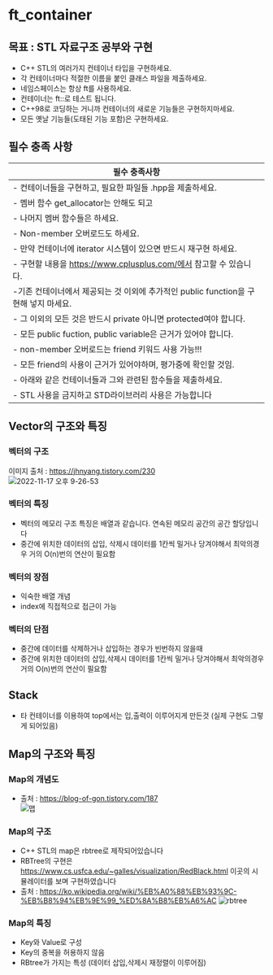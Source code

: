 # ft_container
## 목표 : STL 자료구조 공부와 구현
- C++ STL의 여러가지 컨테이너 타입을 구현하세요.
- 각 컨테이너마다 적절한 이름을 붙인 클래스 파일을 제출하세요.
- 네임스페이스는 항상 ft를 사용하세요.
- 컨테이너는 ft::<contatiner>로 테스트 됩니다.
- C++98로 코딩하는 거니까 컨테이너의 새로운 기능들은 구현하지마세요.
- 모든 옛날 기능들(도태된 기능 포함)은 구현하세요.

## 필수 충족 사항 
| 필수 충족사항 | 
| --- |
| - 컨테이너들을 구현하고, 필요한 파일들 <container>.hpp을 제출하세요. |
| - 멤버 함수 get_allocator는 안해도 되고 |
| - 나머지 멤버 함수들은 하세요. |
| - Non-member 오버로드도 하세요. |
| - 만약 컨테이너에 iterator 시스템이 있으면 반드시 재구현 하세요. |
| - 구현할 내용을 https://www.cplusplus.com/에서 참고할 수 있습니다. |
|  -기존 컨테이너에서 제공되는 것 이외에 추가적인 public function을 구현해 넣지 마세요. |
| - 그 이외의 모든 것은 반드시 private 아니면 protected여야 합니다. |
| - 모든 public fuction, public variable은 근거가 있어야 합니다. |
| - non-member 오버로드는 friend 키워드 사용 가능!!! |
| - 모든 friend의 사용이 근거가 있어야하며, 평가중에 확인할 것임. |
| - 아래와 같은 컨테이너들과 그와 관련된 함수들을 제출하세요. |
| - STL 사용을 금지하고 STD라이브러리 사용은 가능합니다 |

## Vector의 구조와 특징
### 벡터의 구조 
이미지 출처 : https://jhnyang.tistory.com/230  
![2022-11-17 오후 9-26-53](https://user-images.githubusercontent.com/57505385/202446239-59f1b339-2861-4495-8274-9165e8df3709.png)

### 벡터의 특징
- 벡터의 메모리 구조 특징은 배열과 같습니다. 연속된 메모리 공간의 공간 할당입니다
- 중간에 위치한 데이터의 삽입, 삭제시 데이터를 1칸씩 밀거나 당겨야해서 최악의경우 거의 O(n)번의 연산이 필요함

### 벡터의 장점 
- 익숙한 배열 개념
- index에 직접적으로 접근이 가능

### 벡터의 단점
- 중간에 데이터를 삭제하거나 삽입하는 경우가 빈번하지 않을때 
- 중간에 위치한 데이터의 삽입,삭제시 데이터를 1칸씩 밀거나 당겨야해서 최악의경우 거의 O(n)번의 연산이 필요함

## Stack
- 타 컨테이너를 이용하여 top에서는 입,출력이 이루어지게 만든것 (실제 구현도 그렇게 되어있음)

## Map의 구조와 특징   
### Map의 개념도  
- 출처 : https://blog-of-gon.tistory.com/187  
![맵](https://user-images.githubusercontent.com/57505385/202449693-f6466f4f-bfd0-4bcc-a95d-53088b9b7a8b.png)  
### Map의 구조
- C++ STL의 map은 rbtree로 제작되어있습니다  
- RBTree의 구현은 https://www.cs.usfca.edu/~galles/visualization/RedBlack.html 이곳의 시뮬레이터를 보며 구현하였습니다
- 출처 : https://ko.wikipedia.org/wiki/%EB%A0%88%EB%93%9C-%EB%B8%94%EB%9E%99_%ED%8A%B8%EB%A6%AC
![rbtree](https://user-images.githubusercontent.com/57505385/202450102-19cdc7c9-23ae-415e-b2eb-5d276a38583f.png)
### Map의 특징
- Key와 Value로 구성
- Key의 중복을 허용하지 않음
- RBtree가 가지는 특성 (데이터 삽입,삭제시 재정렬이 이루어짐)

